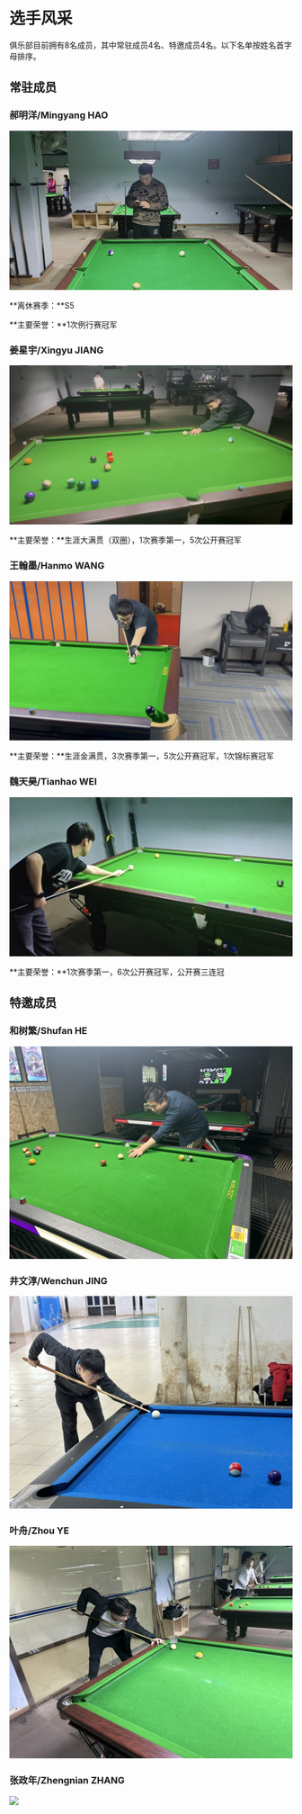 # 选手风采

俱乐部目前拥有8名成员，其中常驻成员4名、特邀成员4名。以下名单按姓名首字母排序。

## 常驻成员

### 郝明洋/Mingyang HAO

![](./img/haomingyang.jpg)

**离休赛季：**S5

**主要荣誉：**1次例行赛冠军

### 姜星宇/Xingyu JIANG

![](./img/jiangxingyu.jpg)

**主要荣誉：**生涯大满贯（双圈），1次赛季第一，5次公开赛冠军

### 王翰墨/Hanmo WANG

![](./img/wanghanmo.jpg)

**主要荣誉：**生涯金满贯，3次赛季第一，5次公开赛冠军，1次锦标赛冠军

### 魏天昊/Tianhao WEI

![](./img/weitianhao.jpg)

**主要荣誉：**1次赛季第一，6次公开赛冠军，公开赛三连冠

## 特邀成员

### 和树繁/Shufan HE

![](./img/heshufan.jpg)

### 井文淳/Wenchun JING

![](./img/jingwenchun.jpg)

### 叶舟/Zhou YE

![](./img/yezhou.jpg)

### 张政年/Zhengnian ZHANG

![](./img/zhangzhengnian.jpg)